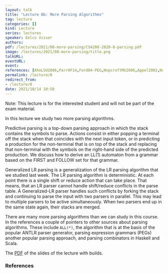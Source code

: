 ```yaml
---
layout: talk
title: "Lecture 8b: More Parsing Algorithms"
tag: lecture
categories: []
kind: Lecture
series: lectures
speaker: Eelco Visser
authors:
pdf: /lectures/2021/08-more-parsing/CS4200-2020-8-parsing.pdf
image: /lectures/2021/08-more-parsing/title.png
talkURL:
eventURL:
event:
references: [AhoLSU2006,ParrHF14,Ford04-PEG,HopcroftMU2006,Appel2002,Hutton92,MoorsPO2008]
permalink: /lecture/8
redirect_from:
- /lecture/8
date: 2021/10/14 10:50
---
```


Note: This lecture is for the interested student and will not be part of the exam material.

In this lecture we study two more parsing algorithms.

Predictive parsing is a top-down parsing approach in which the stack contains the symbols to parse.
Actions consist in either popping a terminal off the stack when that coincides with the next input token, or in predicting a production for the non-terminal that is on top of the stack and replacing that non-terminal with the symbols on the right-hand side of the predicted production.
We discuss how to derive an LL(1) automaton from a grammar based on the FIRST and FOLLOW set for that grammar.

Generalized LR parsing is a generalization of the LR parsing algorithm that we studied last week.
The LR parsing algorithm is deterministic.
At each point there is a single shift or reduce action that can take place.
That means, that an LR parser cannot handle shift/reduce conflicts in the parse table.
A Generalized-LR parser handles such conflicts by forking the stack and continuing to parse the input with two parsers in parallel.
This may lead to multiple parsers to be active simultaneously.
When two parsers end up in the same state again, their stacks are merged.

There are many more parsing algorithms than we can study in this course.
In the references a couple of pointers to other sources about parsing algorithms.
These include `ALL(*)`, the algorithm that is at the basis of the popular ANTLR parser generator,
parsing expression grammars (PEGs) another popular parsing approach,
and parsing combinators in Haskell and Scala.

The [PDF]({{site.baseurl}}lectures/2020/08-more-parsing/CS4200-2020-8-parsing-builds.pdf) of the slides of the lecture with builds.

### References
